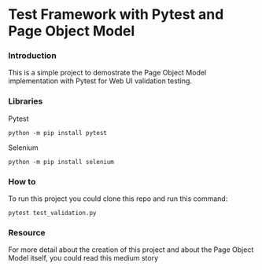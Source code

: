 # Test Framework with Pytest and Page Object Model
### Introduction
This is a simple project to demostrate the Page Object Model implementation with Pytest for Web UI validation testing.

### Libraries
Pytest
```console
python -m pip install pytest
```

Selenium
```console
python -m pip install selenium
```

### How to
To run this project you could clone this repo and run this command:

```console
pytest test_validation.py
```

### Resource
For more detail about the creation of this project and about the Page Object Model itself, you could read this medium story